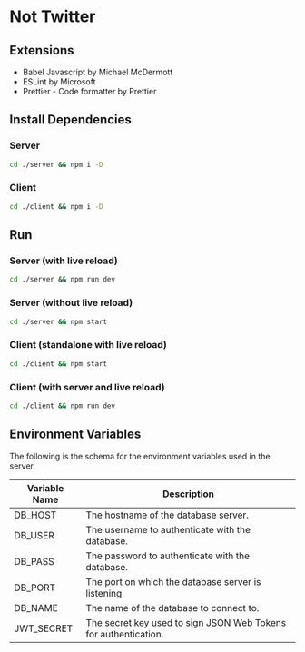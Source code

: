# Not Twitter

## Extensions

- Babel Javascript by Michael McDermott
- ESLint by Microsoft
- Prettier - Code formatter by Prettier

## Install Dependencies

### Server

```bash
cd ./server && npm i -D
```

### Client

```bash
cd ./client && npm i -D
```

## Run

### Server (with live reload)

```bash
cd ./server && npm run dev
```

### Server (without live reload)

```bash
cd ./server && npm start
```

### Client (standalone with live reload)

```bash
cd ./client && npm start
```

### Client (with server and live reload)

```bash
cd ./client && npm run dev
```

## Environment Variables

The following is the schema for the environment variables used in the server.

| Variable Name | Description |
| --- | --- |
| DB_HOST | The hostname of the database server. |
| DB_USER | The username to authenticate with the database. |
| DB_PASS | The password to authenticate with the database. |
| DB_PORT | The port on which the database server is listening. |
| DB_NAME | The name of the database to connect to. |
| JWT_SECRET | The secret key used to sign JSON Web Tokens for authentication. |
